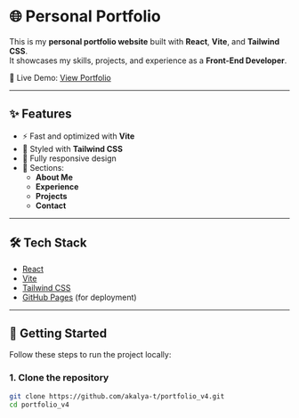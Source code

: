 # 🌐 Personal Portfolio

This is my **personal portfolio website** built with **React**, **Vite**, and **Tailwind CSS**.  
It showcases my skills, projects, and experience as a **Front-End Developer**.

🚀 Live Demo: [View Portfolio](https://akalya-t.github.io/portfolio_v4/)

---

## ✨ Features

- ⚡ Fast and optimized with **Vite**
- 🎨 Styled with **Tailwind CSS**
- 📱 Fully responsive design
- 💼 Sections:
  - **About Me**
  - **Experience**
  - **Projects**
  - **Contact**

---

## 🛠️ Tech Stack

- [React](https://react.dev/)  
- [Vite](https://vitejs.dev/)  
- [Tailwind CSS](https://tailwindcss.com/)  
- [GitHub Pages](https://pages.github.com/) (for deployment)

---

## 🚀 Getting Started

Follow these steps to run the project locally:

### 1. Clone the repository
```bash
git clone https://github.com/akalya-t/portfolio_v4.git
cd portfolio_v4
